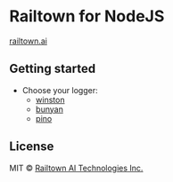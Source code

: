 # Railtown for NodeJS
[railtown.ai](https://www.railtown.ai/)

## Getting started
- Choose your logger:
  - [winston](https://github.com/RailtownAI/RailtownSamples/tree/master/NodeJS/winston)
  - [bunyan](https://github.com/RailtownAI/RailtownSamples/tree/master/NodeJS/bunyan)
  - [pino](https://github.com/RailtownAI/RailtownSamples/tree/master/NodeJS/pino)

## License

MIT  © [Railtown AI Technologies Inc.](https://www.railtown.ai/)